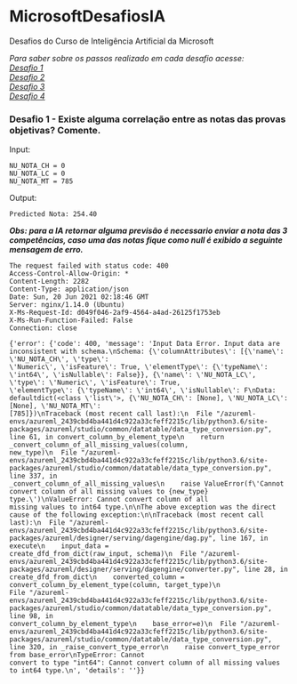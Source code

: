 # MicrosoftDesafiosIA
Desafios do Curso de Inteligência Artificial da Microsoft

*Para saber sobre os passos realizado em cada desafio acesse:* </br>
*[Desafio 1](https://github.com/DiegoRib/MicrosoftDesafiosIA/blob/main/Desafio1.md)*</br>
*[Desafio 2](https://github.com/DiegoRib/MicrosoftDesafiosIA/blob/main/Desafio2.md)*</br>
*[Desafio 3]()*</br>
*[Desafio 4]()*</br>

### Desafio 1 - Existe alguma correlação entre as notas das provas objetivas? Comente.

Input: 

    NU_NOTA_CH = 0
    NU_NOTA_LC = 0
    NU_NOTA_MT = 785
       
Output:

    Predicted Nota: 254.40

***Obs: para a IA retornar alguma previsão é necessario enviar a nota das 3 competências, caso uma das notas fique como null é exibido a seguinte mensagem de erro.***

    The request failed with status code: 400
    Access-Control-Allow-Origin: *
    Content-Length: 2282
    Content-Type: application/json
    Date: Sun, 20 Jun 2021 02:18:46 GMT
    Server: nginx/1.14.0 (Ubuntu)
    X-Ms-Request-Id: d049f046-2af9-4564-a4ad-26125f1753eb
    X-Ms-Run-Function-Failed: False
    Connection: close

    {'error': {'code': 400, 'message': 'Input Data Error. Input data are inconsistent with schema.\nSchema: {\'columnAttributes\': [{\'name\': \'NU_NOTA_CH\', \'type\':
    \'Numeric\', \'isFeature\': True, \'elementType\': {\'typeName\': \'int64\', \'isNullable\': False}}, {\'name\': \'NU_NOTA_LC\', \'type\': \'Numeric\', \'isFeature\': True, 
    \'elementType\': {\'typeName\': \'int64\', \'isNullable\': F\nData: defaultdict(<class \'list\'>, {\'NU_NOTA_CH\': [None], \'NU_NOTA_LC\': [None], \'NU_NOTA_MT\': 
    [785]})\nTraceback (most recent call last):\n  File "/azureml-envs/azureml_2439cbd4ba441d4c922a33cfeff2215c/lib/python3.6/site-
    packages/azureml/studio/common/datatable/data_type_conversion.py", line 61, in convert_column_by_element_type\n    return _convert_column_of_all_missing_values(column, 
    new_type)\n  File "/azureml-envs/azureml_2439cbd4ba441d4c922a33cfeff2215c/lib/python3.6/site-packages/azureml/studio/common/datatable/data_type_conversion.py", line 337, in 
    _convert_column_of_all_missing_values\n    raise ValueError(f\'Cannot convert column of all missing values to {new_type} type.\')\nValueError: Cannot convert column of all 
    missing values to int64 type.\n\nThe above exception was the direct cause of the following exception:\n\nTraceback (most recent call last):\n  File "/azureml-
    envs/azureml_2439cbd4ba441d4c922a33cfeff2215c/lib/python3.6/site-packages/azureml/designer/serving/dagengine/dag.py", line 167, in execute\n    input_data = 
    create_dfd_from_dict(raw_input, schema)\n  File "/azureml-envs/azureml_2439cbd4ba441d4c922a33cfeff2215c/lib/python3.6/site-
    packages/azureml/designer/serving/dagengine/converter.py", line 28, in create_dfd_from_dict\n    converted_column = convert_column_by_element_type(column, target_type)\n 
    File "/azureml-envs/azureml_2439cbd4ba441d4c922a33cfeff2215c/lib/python3.6/site-packages/azureml/studio/common/datatable/data_type_conversion.py", line 98, in 
    convert_column_by_element_type\n    base_error=e)\n  File "/azureml-envs/azureml_2439cbd4ba441d4c922a33cfeff2215c/lib/python3.6/site-
    packages/azureml/studio/common/datatable/data_type_conversion.py", line 320, in _raise_convert_type_error\n    raise convert_type_error from base_error\nTypeError: Cannot 
    convert to type "int64": Cannot convert column of all missing values to int64 type.\n', 'details': ''}}
